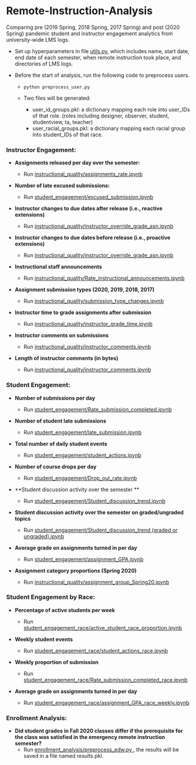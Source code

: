 # Remote-Instruction-Analysis
Comparing pre (2019 Spring, 2018 Spring, 2017 Spring) and post (2020 Spring) pandemic student and instructor engagement analytics from university-wide LMS logs.

* Set up hyperparameters in file [utils.py](https://github.com/CAHLR/Remote-Instruction-Analysis/blob/main/utils.py), which includes name, start date, end date of each semester, when remote instruction took place, and directories of LMS logs.


* Before the start of analysis, run the following code to preprocess users.

	* `python preprocess_user.py`

	* 	Two files will be generated:

		* user\_id\_groups.pkl: a dictionary mapping each role into user_IDs of that role. (roles including designer, observer, student, studentview, ta, teacher)
		* user\_racial\_groups.pkl: a dictionary mapping each racial group into student_IDs of that race.

### Instructor Engagement:
* **Assignments released per day over the semester:** 

	* Run [instructional\_quality/assignments\_rate.ipynb](https://github.com/CAHLR/Remote-Instruction-Analysis/blob/main/instructional_quality/assignments_rate.ipynb)

* **Number of late excused submissions:**
	* Run  [student\_engagement/excused\_submission.ipynb](https://github.com/CAHLR/Remote-Instruction-Analysis/blob/main/student_engagement/excused_submission.ipynb)

* **Instructor changes to due dates after release (i.e., reactive extensions)**
	* Run [instructional\_quality/instructor\_override\_grade_asn.ipynb ](https://github.com/CAHLR/Remote-Instruction-Analysis/blob/main/instructional_quality/instructor_override_grade_asn.ipynb)

* **Instructor changes to due dates before release (i.e., proactive extensions)**
	* Run [instructional\_quality/instructor\_override\_grade\_asn.ipynb ](https://github.com/CAHLR/Remote-Instruction-Analysis/blob/main/instructional_quality/instructor_override_grade_asn.ipynb)

* **Instructional staff announcements**
	*  Run [instructional\_quality/Rate\_instructional\_announcements.ipynb](https://github.com/CAHLR/Remote-Instruction-Analysis/blob/main/instructional_quality/Rate_instructional_announcements.ipynb)

* **Assignment submission types (2020, 2019, 2018, 2017)**
	*  Run [instructional\_quality/submission\_type\_changes.ipynb](https://github.com/CAHLR/Remote-Instruction-Analysis/blob/main/instructional_quality/submission_type_changes.ipynb)

* **Instructor time to grade assignments after submission**
	* Run [instructional\_quality/instructor\_grade\_time.ipynb](https://github.com/CAHLR/Remote-Instruction-Analysis/blob/main/instructional_quality/instructor_grade_time.ipynb)

* **Instructor comments on submissions**
	* Run [instructional\_quality/instructor\_comments.ipynb](https://github.com/CAHLR/Remote-Instruction-Analysis/blob/main/instructional_quality/instructor_comments.ipynb)

* **Length of instructor comments (in bytes)**
	* Run [instructional\_quality/instructor\_comments.ipynb](https://github.com/CAHLR/Remote-Instruction-Analysis/blob/main/instructional_quality/instructor_comments.ipynb)


### Student Engagement:
* **Number of submissions per day**
	* Run [student\_engagement/Rate\_submission\_completed.ipynb](https://github.com/CAHLR/Remote-Instruction-Analysis/blob/main/student_engagement/Rate_submission_completed.ipynb)

* **Number of student late submissions**
	* Run [student\_engagement/late\_submission.ipynb](https://github.com/CAHLR/Remote-Instruction-Analysis/blob/main/student_engagement/late_submission.ipynb)

* **Total number of daily student events**
	* Run [student\_engagement/student\_actions.ipynb](https://github.com/CAHLR/Remote-Instruction-Analysis/blob/main/student_engagement/student_actions.ipynb)

* **Number of course drops per day**
	* Run [student\_engagement/Drop\_out\_rate.ipynb](https://github.com/CAHLR/Remote-Instruction-Analysis/blob/main/student_engagement/Drop_out_rate.ipynb)

* **Student discussion activity over the semester **
	* Run [student\_engagement/Student\_discussion\_trend.ipynb](https://github.com/CAHLR/Remote-Instruction-Analysis/blob/main/student_engagement/Student_discussion_trend.ipynb)

* **Student discussion activity over the semester on graded/ungraded topics** 
	* Run [student\_engagement/Student\_discussion\_trend (graded or ungraded).ipynb](https://github.com/CAHLR/Remote-Instruction-Analysis/blob/main/student_engagement/Student_discussion_trend%20(graded%20or%20ungraded).ipynb) 

* **Average grade on assignments turned in per day**
	* Run [student\_engagement/assignment\_GPA.ipynb ](https://github.com/CAHLR/Remote-Instruction-Analysis/blob/main/student_engagement/assignment_GPA.ipynb)

* **Assignment category proportions (Spring 2020)**
	* Run [instructional\_quality/assignment\_group\_Spring20.ipynb](https://github.com/CAHLR/Remote-Instruction-Analysis/blob/main/instructional_quality/assignment_group_Spring20.ipynb)

### Student Engagement by Race:
* **Percentage of active students per week**
	* Run [student\_engagement\_race/active\_student\_race\_proportion.ipynb](https://github.com/CAHLR/Remote-Instruction-Analysis/blob/main/student_engagement_race/active_student_race_proportion.ipynb)

* **Weekly student events**
	* Run [student\_engagement\_race/student\_actions\_race.ipynb](https://github.com/CAHLR/Remote-Instruction-Analysis/blob/main/student_engagement_race/student_actions_race.ipynb)

* **Weekly proportion of submission**
	* Run [student_engagement\_race/Rate\_submission\_completed\_race.ipynb](https://github.com/CAHLR/Remote-Instruction-Analysis/blob/main/student_engagement_race/Rate_submission_completed_race.ipynb)

* **Average grade on assignments turned in per day**
	* Run [student\_engagement\_race/assignment\_GPA\_race\_weekly.ipynb](https://github.com/CAHLR/Remote-Instruction-Analysis/blob/main/student_engagement_race/assignment_GPA_race_weekly.ipynb)

### Enrollment Analysis:
* **Did student grades in Fall 2020 classes differ if the prerequisite for the class was satisfied in the emergency remote instruction semester?**
	* Run [enrollment\_analysis/preprocess\_edw.py ](https://github.com/CAHLR/Remote-Instruction-Analysis/blob/main/enrollment_analysis/preprocess_edw.py), the results will be saved in a file named results.pkl.














	


 

